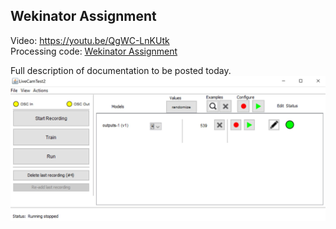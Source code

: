 ## Wekinator Assignment  
Video: https://youtu.be/QgWC-LnKUtk  
Processing code: [Wekinator Assignment](/Wekinator-Assignment/WekinatorAssignment.pde)
  
Full description of documentation to be posted today.  
![Wekinator screenshot](/Wekinator-Assignment/Wekinator_WekinatorAssignment.JPG)
